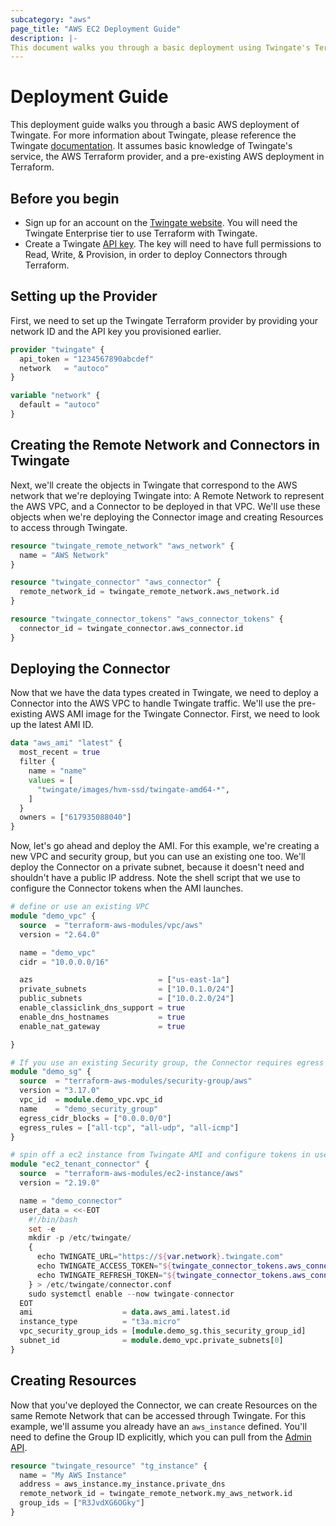 ```yaml
---
subcategory: "aws"
page_title: "AWS EC2 Deployment Guide"
description: |-
This document walks you through a basic deployment using Twingate's Terraform provider on AWS
---
```


# Deployment Guide

This deployment guide walks you through a basic AWS deployment of Twingate. For more information about Twingate, please reference the Twingate [documentation](https://docs.twingate.com/docs). It assumes basic knowledge of Twingate's service, the AWS Terraform provider, and a pre-existing AWS deployment in Terraform.

## Before you begin

* Sign up for an account on the [Twingate website](https://www.twingate.com). You will need the Twingate Enterprise tier to use Terraform with Twingate.
* Create a Twingate [API key](https://docs.twingate.com/docs/api-overview). The key will need to have full permissions to Read, Write, & Provision, in order to deploy Connectors through Terraform.

## Setting up the Provider

First, we need to set up the Twingate Terraform provider by providing your network ID and the API key you provisioned earlier.

```terraform
provider "twingate" {
  api_token = "1234567890abcdef"
  network   = "autoco"
}

variable "network" {
  default = "autoco"
}
```

## Creating the Remote Network and Connectors in Twingate

Next, we'll create the objects in Twingate that correspond to the AWS network that we're deploying Twingate into: A Remote Network to represent the AWS VPC, and a Connector to be deployed in that VPC. We'll use these objects when we're deploying the Connector image and creating Resources to access through Twingate.

```terraform
resource "twingate_remote_network" "aws_network" {
  name = "AWS Network"
}

resource "twingate_connector" "aws_connector" {
  remote_network_id = twingate_remote_network.aws_network.id
}

resource "twingate_connector_tokens" "aws_connector_tokens" {
  connector_id = twingate_connector.aws_connector.id
}
```

## Deploying the Connector

Now that we have the data types created in Twingate, we need to deploy a Connector into the AWS VPC to handle Twingate traffic. We'll use the pre-existing AWS AMI image for the Twingate Connector. First, we need to look up the latest AMI ID.

```terraform
data "aws_ami" "latest" {
  most_recent = true
  filter {
    name = "name"
    values = [
      "twingate/images/hvm-ssd/twingate-amd64-*",
    ]
  }
  owners = ["617935088040"]
}
```

Now, let's go ahead and deploy the AMI. For this example, we're creating a new VPC and security group, but you can use an existing one too. We'll deploy the Connector on a private subnet, because it doesn't need and shouldn't have a public IP address. Note the shell script that we use to configure the Connector tokens when the AMI launches.

```terraform
# define or use an existing VPC
module "demo_vpc" {
  source  = "terraform-aws-modules/vpc/aws"
  version = "2.64.0"

  name = "demo_vpc"
  cidr = "10.0.0.0/16"

  azs                            = ["us-east-1a"]
  private_subnets                = ["10.0.1.0/24"]
  public_subnets                 = ["10.0.2.0/24"]
  enable_classiclink_dns_support = true
  enable_dns_hostnames           = true
  enable_nat_gateway             = true

}

# If you use an existing Security group, the Connector requires egress traffic enabled but does not require ingress
module "demo_sg" {
  source  = "terraform-aws-modules/security-group/aws"
  version = "3.17.0"
  vpc_id  = module.demo_vpc.vpc_id
  name    = "demo_security_group"
  egress_cidr_blocks = ["0.0.0.0/0"]
  egress_rules = ["all-tcp", "all-udp", "all-icmp"]
}

# spin off a ec2 instance from Twingate AMI and configure tokens in user_data
module "ec2_tenant_connector" {
  source  = "terraform-aws-modules/ec2-instance/aws"
  version = "2.19.0"

  name = "demo_connector"
  user_data = <<-EOT
    #!/bin/bash
    set -e
    mkdir -p /etc/twingate/
    {
      echo TWINGATE_URL="https://${var.network}.twingate.com"
      echo TWINGATE_ACCESS_TOKEN="${twingate_connector_tokens.aws_connector_tokens.access_token}"
      echo TWINGATE_REFRESH_TOKEN="${twingate_connector_tokens.aws_connector_tokens.refresh_token}"
    } > /etc/twingate/connector.conf
    sudo systemctl enable --now twingate-connector
  EOT
  ami                    = data.aws_ami.latest.id
  instance_type          = "t3a.micro"
  vpc_security_group_ids = [module.demo_sg.this_security_group_id]
  subnet_id              = module.demo_vpc.private_subnets[0]
}
```

## Creating Resources

Now that you've deployed the Connector, we can create Resources on the same Remote Network that can be accessed through Twingate. For this example, we'll assume you already have an `aws_instance` defined. You'll need to define the Group ID explicitly, which you can pull from the [Admin API](https://docs.twingate.com/docs/api-overview). 

```terraform
resource "twingate_resource" "tg_instance" {
  name = "My AWS Instance"
  address = aws_instance.my_instance.private_dns
  remote_network_id = twingate_remote_network.my_aws_network.id
  group_ids = ["R3JvdXG6OGky"]
}
```